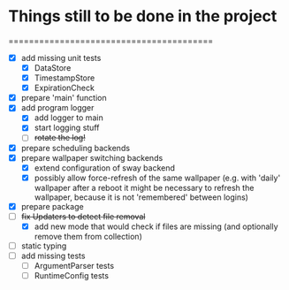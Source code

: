 # Things still to be done in the project
========================================

- [x] add missing unit tests
    - [x] DataStore
    - [x] TimestampStore
    - [x] ExpirationCheck
- [x] prepare 'main' function
- [x] add program logger
    - [x] add logger to main
    - [x] start logging stuff
    - [ ] ~~rotate the log!~~
- [x] prepare scheduling backends
- [x] prepare wallpaper switching backends
    - [x] extend configuration of sway backend
    - [x] possibly allow force-refresh of the same wallpaper (e.g. with 'daily' wallpaper after a reboot it might be necessary to refresh the wallpaper, because it is not 'remembered' between logins)
- [x] prepare package
- [ ] ~~fix Updaters to detect file removal~~
    - [x] add new mode that would check if files are missing (and optionally remove them from collection)
- [ ] static typing
- [ ] add missing tests
    - [ ] ArgumentParser tests
    - [ ] RuntimeConfig tests
